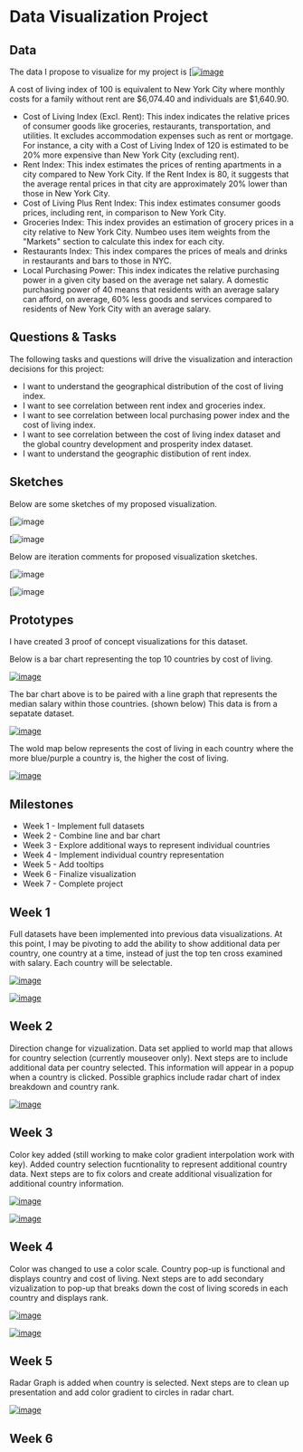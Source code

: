 # Data Visualization Project

## Data

The data I propose to visualize for my project is [[![image](costOfLivingDataset.png)](https://www.kaggle.com/datasets/myrios/cost-of-living-index-by-country-by-number-2024)

A cost of living index of 100 is equivalent to New York City where monthly costs for a family without rent are $6,074.40 and individuals are $1,640.90.

* Cost of Living Index (Excl. Rent): This index indicates the relative prices of consumer goods like groceries, restaurants, transportation, and utilities. It excludes accommodation expenses such as rent or mortgage. For instance, a city with a Cost of Living Index of 120 is estimated to be 20% more expensive than New York City (excluding rent).
* Rent Index: This index estimates the prices of renting apartments in a city compared to New York City. If the Rent Index is 80, it suggests that the average rental prices in that city are approximately 20% lower than those in New York City.
* Cost of Living Plus Rent Index: This index estimates consumer goods prices, including rent, in comparison to New York City.
* Groceries Index: This index provides an estimation of grocery prices in a city relative to New York City. Numbeo uses item weights from the "Markets" section to calculate this index for each city.
* Restaurants Index: This index compares the prices of meals and drinks in restaurants and bars to those in NYC.
* Local Purchasing Power: This index indicates the relative purchasing power in a given city based on the average net salary. A domestic purchasing power of 40 means that residents with an average salary can afford, on average, 60% less goods and services compared to residents of New York City with an average salary.


## Questions & Tasks

The following tasks and questions will drive the visualization and interaction decisions for this project:

 * I want to understand the geographical distribution of the cost of living index.
 * I want to see correlation between rent index and groceries index.
 * I want to see correlation between local purchasing power index and the cost of living index.
 * I want to see correlation between the cost of living index dataset and the global country development and prosperity index dataset.
 * I want to understand the geographic distibution of rent index.


## Sketches

Below are some sketches of my proposed visualization.

[![image](salaryVsCostOfLiving.jpg)

[![image](costOfLivingIndex.png)

Below are iteration comments for proposed visualization sketches.

[![image](salaryVsCostOfLivingIteration.jpg)

[![image](costOfLivingIndexIteration.jpg)


## Prototypes

I have created 3 proof of concept visualizations for this dataset.

Below is a bar chart representing the top 10 countries by cost of living. 

[![image](costOfLivingIndexTop10.png)](https://vizhub.com/SJJ418/17194ee381f74b17902515e736096d57)

The bar chart above is to be paired with a line graph that represents the median salary within those countries. (shown below) This data is from a sepatate dataset.

[![image](medianSalaryTop10.png)](https://vizhub.com/SJJ418/f887f1018b6e41329931308b5ce4c691)

The wold map below represents the cost of living in each country where the more blue/purple a country is, the higher the cost of living.

[![image](costOfLivingMapPrototype.png)](https://vizhub.com/SJJ418/b1366da1471a4d72bdcbb30a1eee33d4?mode=embed)


## Milestones

* Week 1   - Implement full datasets
* Week 2   - Combine line and bar chart
* Week 3  - Explore additional ways to represent individual countries
* Week 4  - Implement individual country representation
* Week 5  - Add tooltips
* Week 6  - Finalize visualization
* Week 7  - Complete project


## Week 1

Full datasets have been implemented into previous data visualizations. At this point, I may be pivoting to add the ability to show additional data per country, one country at a time, instead of just the top ten cross examined with salary. Each country will be selectable.

[![image](costOfLivingIndexTop10.png)](https://vizhub.com/SJJ418/cost-of-living-by-country-top-10-rev1?file=index.js&tabs=index.js%7Ecost_of_living_index.csv)

[![image](costOfLivingMap.png)](https://vizhub.com/SJJ418/cost_of_living_world_map?mode=embed)


## Week 2

Direction change for vizualization. Data set applied to world map that allows for country selection (currently mouseover only). Next steps are to include additional data per country selected. This information will appear in a popup when a country is clicked. Possible graphics include radar chart of index breakdown and country rank.

[![image](costOfLivingIndexWithCountrySelection)](https://vizhub.com/SJJ418/cost-of-living-world-map-with-country-selection?edit=files&file=cost_of_living_index.csv&tabs=map.js%7Eindex.js%7Epackage.json%7Ecost_of_living_index.csv)


## Week 3

Color key added (still working to make color gradient interpolation work with key). Added country selection fucntionality to represent additional country data. Next steps are to fix colors and create additional visualization for additional country information.

[![image](colorKey)](https://vizhub.com/SJJ418/cost-of-living-world-map-with-country-selection-and-color-scale?mode=embed)

[![image](countryPopUp)](https://vizhub.com/SJJ418/cost-of-living-world-map-with-country-selection-and-color-scale?mode=embed)


## Week 4

Color was changed to use a color scale. Country pop-up is functional and displays country and cost of living. Next steps are to add secondary vizualization to pop-up that breaks down the cost of living scoreds in each country and displays rank.

[![image](costOfLivingColorScale.png)](https://vizhub.com/SJJ418/cost-of-living-map-with-colorscale-and-country-pop-up?mode=embed)

[![image](countryCostOfLivingPopUp.png)](https://vizhub.com/SJJ418/cost-of-living-map-with-colorscale-and-country-pop-up?mode=embed)


## Week 5

Radar Graph is added when country is selected. Next steps are to clean up presentation and add color gradient to circles in radar chart.

[![image](costOfLivingRadarChart.png)](https://vizhub.com/SJJ418/cost-of-living-map-with-radar-chart-pop-up?mode=embed)


## Week 6


